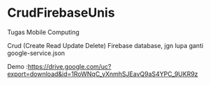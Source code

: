# CrudFirebaseUnis
Tugas Mobile Computing

Crud (Create Read Update Delete) Firebase database, jgn lupa ganti google-service.json

Demo :https://drive.google.com/uc?export=download&id=1RoWNqC_yXnmhSJEavQ9aS4YPC_9UKR9z
